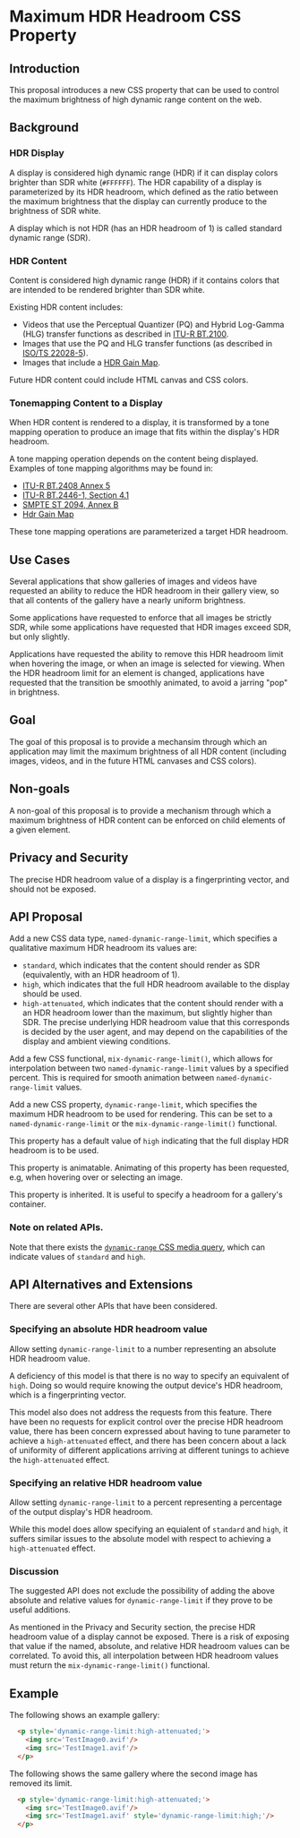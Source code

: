 # Maximum HDR Headroom CSS Property

## Introduction

This proposal introduces a new CSS property that can be used to control the
maximum brightness of high dynamic range content on the web.

## Background

### HDR Display

A display is considered high dynamic range (HDR) if it can display colors
brighter than SDR white (`#FFFFFF`). The HDR capability of a display is
parameterized by its HDR headroom, which defined as the ratio between the
maximum brightness that the display can currently produce to the brightness
of SDR white.

A display which is not HDR (has an HDR headroom of 1) is called standard
dynamic range (SDR).

### HDR Content

Content is considered high dynamic range (HDR) if it contains colors that
are intended to be rendered brighter than SDR white.

Existing HDR content includes:

* Videos that use the Perceptual Quantizer (PQ) and Hybrid Log-Gamma (HLG)
  transfer functions as described in
  [ITU-R BT.2100](https://www.itu.int/rec/R-REC-BT.2100).
* Images that use the PQ and HLG transfer functions (as described in
  [ISO/TS 22028-5](https://www.iso.org/standard/81863.html)).
* Images that include a
  [HDR Gain Map](https://helpx.adobe.com/si/camera-raw/using/gain-map.html).

Future HDR content could include HTML canvas and CSS colors.

### Tonemapping Content to a Display

When HDR content is rendered to a display, it is transformed by a tone mapping
operation to produce an image that fits within the display's HDR headroom.

A tone mapping operation depends on the content being displayed. Examples of
tone mapping algorithms may be found in:
* [ITU-R BT.2408 Annex 5](https://www.itu.int/pub/R-REP-BT.2408)
* [ITU-R BT.2446-1, Section 4.1](https://www.itu.int/pub/R-REP-BT.2446)
* [SMPTE ST 2094, Annex B](https://ieeexplore.ieee.org/document/9095450)
* [Hdr Gain Map](https://helpx.adobe.com/si/camera-raw/using/gain-map.html)

These tone mapping operations are parameterized a target HDR headroom.

## Use Cases

Several applications that show galleries of images and videos have requested
an ability to reduce the HDR headroom in their gallery view, so that all
contents of the gallery have a nearly uniform brightness.

Some applications have requested to enforce that all images be strictly SDR,
while some applications have requested that HDR images exceed SDR, but only
slightly.

Applications have requested the ability to remove this HDR headroom limit when
hovering the image, or when an image is selected for viewing. When the
HDR headroom limit for an element is changed, applications have requested that
the transition be smoothly animated, to avoid a jarring "pop" in brightness.

## Goal

The goal of this proposal is to provide a mechansim through which an application
may limit the maximum brightness of all HDR content (including images, videos,
and in the future HTML canvases and CSS colors).

## Non-goals

A non-goal of this proposal is to provide a mechanism through which a maximum
brightness of HDR content can be enforced on child elements of a given element.

## Privacy and Security

The precise HDR headroom value of a display is a fingerprinting vector, and
should not be exposed.

## API Proposal

Add a new CSS data type, `named-dynamic-range-limit`, which specifies a qualitative
maximum HDR headroom its values are:

* `standard`, which indicates that the content should render as SDR
  (equivalently, with an HDR headroom of 1).
* `high`, which indicates that the full HDR headroom available to the display
  should be used.
* `high-attenuated`, which indicates that the content should render with a an HDR
  headroom lower than the maximum, but slightly higher than SDR. The precise
  underlying HDR headroom value that this corresponds is decided by the user
  agent, and may depend on the capabilities of the display and ambient viewing
  conditions.

Add a few CSS functional, `mix-dynamic-range-limit()`, which allows for
interpolation between two `named-dynamic-range-limit` values by a specified
percent. This is required for smooth animation between `named-dynamic-range-limit`
values.

Add a new CSS property, `dynamic-range-limit`, which specifies the maximum HDR
headroom to be used for rendering. This can be set to a `named-dynamic-range-limit`
or the `mix-dynamic-range-limit()` functional.

This property has a default value of `high` indicating that the full display HDR
headroom is to be used.

This property is animatable. Animating of this property has been requested, e.g,
when hovering over or selecting an image.

This property is inherited. It is useful to specify a headroom for a gallery's
container.

### Note on related APIs.

Note that there exists the
[`dynamic-range` CSS media query](https://www.w3.org/TR/mediaqueries-5/#dynamic-range),
which can indicate values of `standard` and `high`.

## API Alternatives and Extensions

There are several other APIs that have been considered.

### Specifying an absolute HDR headroom value

Allow setting `dynamic-range-limit` to a number representing an absolute HDR
headroom value.

A deficiency of this model is that there is no way to specify an equivalent
of `high`. Doing so would require knowing the output device's HDR headroom,
which is a fingerprinting vector.

This model also does not address the requests from this feature. There have
been no requests for explicit control over the precise HDR headroom value,
there has been concern expressed about having to tune parameter to achieve
a `high-attenuated` effect, and there has been concern about a lack of uniformity
of different applications arriving at different tunings to achieve the
`high-attenuated` effect.

### Specifying an relative HDR headroom value

Allow setting `dynamic-range-limit` to a percent representing a percentage of
the output display's HDR headroom.

While this model does allow specifying an equialent of `standard` and `high`,
it suffers similar issues to the absolute model with respect to achieving
a `high-attenuated` effect.

### Discussion

The suggested API does not exclude the possibility of adding the above
absolute and relative values for `dynamic-range-limit` if they prove to be
useful additions.

As mentioned in the Privacy and Security section, the precise HDR headroom
value of a display cannot be exposed. There is a risk of exposing that value
if the named, absolute, and relative HDR headroom values can be correlated.
To avoid this, all interpolation between HDR headroom values must return the
`mix-dynamic-range-limit()` functional.

## Example

The following shows an example gallery:

```html
  <p style='dynamic-range-limit:high-attenuated;'>
    <img src='TestImage0.avif'/>
    <img src='TestImage1.avif'/>
  </p>
```

The following shows the same gallery where the second image has removed its
limit.

```html
  <p style='dynamic-range-limit:high-attenuated;'>
    <img src='TestImage0.avif'/>
    <img src='TestImage1.avif' style='dynamic-range-limit:high;'/>
  </p>
```

